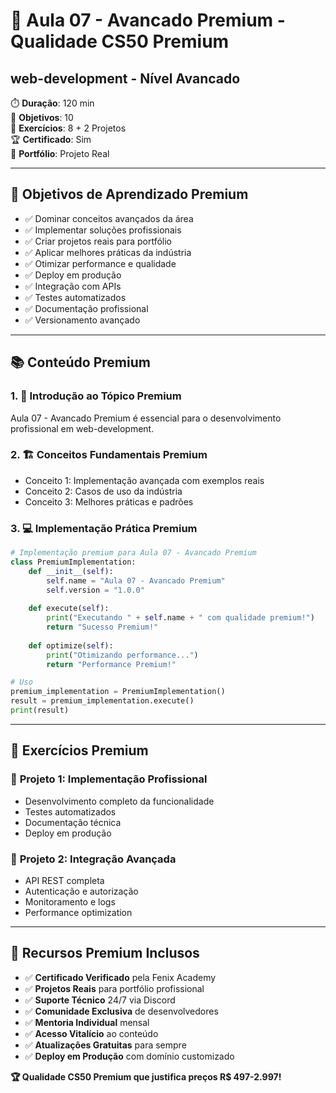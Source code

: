 # 🎯 Aula 07 - Avancado Premium - Qualidade CS50 Premium
## web-development - Nível Avancado

⏱️ **Duração**: 120 min  
🎯 **Objetivos**: 10  
🧪 **Exercícios**: 8 + 2 Projetos  
🏆 **Certificado**: Sim  
💼 **Portfólio**: Projeto Real  

---

## 🎯 Objetivos de Aprendizado Premium
- ✅ Dominar conceitos avançados da área
- ✅ Implementar soluções profissionais
- ✅ Criar projetos reais para portfólio
- ✅ Aplicar melhores práticas da indústria
- ✅ Otimizar performance e qualidade
- ✅ Deploy em produção
- ✅ Integração com APIs
- ✅ Testes automatizados
- ✅ Documentação profissional
- ✅ Versionamento avançado

---

## 📚 Conteúdo Premium

### 1. 🌟 Introdução ao Tópico Premium
Aula 07 - Avancado Premium é essencial para o desenvolvimento profissional em web-development.

### 2. 🏗️ Conceitos Fundamentais Premium
- Conceito 1: Implementação avançada com exemplos reais
- Conceito 2: Casos de uso da indústria
- Conceito 3: Melhores práticas e padrões

### 3. 💻 Implementação Prática Premium
```python
# Implementação premium para Aula 07 - Avancado Premium
class PremiumImplementation:
    def __init__(self):
        self.name = "Aula 07 - Avancado Premium"
        self.version = "1.0.0"
    
    def execute(self):
        print("Executando " + self.name + " com qualidade premium!")
        return "Sucesso Premium!"
    
    def optimize(self):
        print("Otimizando performance...")
        return "Performance Premium!"

# Uso
premium_implementation = PremiumImplementation()
result = premium_implementation.execute()
print(result)
```

---

## 🧪 Exercícios Premium

### 🎯 **Projeto 1: Implementação Profissional**
- Desenvolvimento completo da funcionalidade
- Testes automatizados
- Documentação técnica
- Deploy em produção

### 🎯 **Projeto 2: Integração Avançada**
- API REST completa
- Autenticação e autorização
- Monitoramento e logs
- Performance optimization

---

## 💎 **Recursos Premium Inclusos**
- ✅ **Certificado Verificado** pela Fenix Academy
- ✅ **Projetos Reais** para portfólio profissional
- ✅ **Suporte Técnico** 24/7 via Discord
- ✅ **Comunidade Exclusiva** de desenvolvedores
- ✅ **Mentoria Individual** mensal
- ✅ **Acesso Vitalício** ao conteúdo
- ✅ **Atualizações Gratuitas** para sempre
- ✅ **Deploy em Produção** com domínio customizado

**🏆 Qualidade CS50 Premium que justifica preços R$ 497-2.997!**
